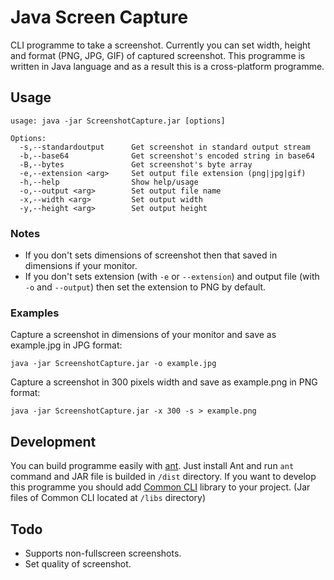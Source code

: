 # Java Screen Capture
CLI programme to take a screenshot.
Currently you can set width, height and format (PNG, JPG, GIF) of captured screenshot.
This programme is written in Java language and as a result this is a cross-platform programme.

## Usage
```
usage: java -jar ScreenshotCapture.jar [options]

Options:
  -s,--standardoutput      Get screenshot in standard output stream
  -b,--base64              Get screenshot's encoded string in base64
  -B,--bytes               Get screenshot's byte array
  -e,--extension <arg>     Set output file extension (png|jpg|gif)
  -h,--help                Show help/usage
  -o,--output <arg>        Set output file name
  -x,--width <arg>         Set output width
  -y,--height <arg>        Set output height
```

### Notes
- If you don't sets dimensions of screenshot then that saved in dimensions if your monitor.
- If you don't sets extension (with `-e` or `--extension`) and output file (with `-o` and `--output`) then set the extension to PNG by default.

### Examples
Capture a screenshot in dimensions of your monitor and save as example.jpg in JPG format:
```
java -jar ScreenshotCapture.jar -o example.jpg
```

Capture a screenshot in 300 pixels width and save as example.png in PNG format:
```
java -jar ScreenshotCapture.jar -x 300 -s > example.png
```

## Development
You can build programme easily with [ant](http://ant.apache.org/). Just install Ant and run `ant` command and JAR file is builded in `/dist` directory.
If you want to develop this programme you should add [Common CLI](http://commons.apache.org/proper/commons-cli/) library to your project. (Jar files of Common CLI located at `/libs` directory)

## Todo
- Supports non-fullscreen screenshots.
- Set quality of screenshot.
